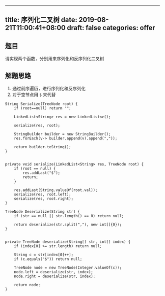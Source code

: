 
---
title: 序列化二叉树
date: 2019-08-21T11:00:41+08:00
draft: false
categories: offer
---


## 题目

请实现两个函数，分别用来序列化和反序列化二叉树

## 解题思路

  1. 通过前序遍历，进行序列化和反序列化
  2. 对于空节点用 `$` 来代替

```
String Serialize(TreeNode root) {
    if (root==null) return "";

    LinkedList<String> res = new LinkedList<>();

    serialize(res, root);

    StringBuilder builder = new StringBuilder();
    res.forEach(v-> builder.append(v).append(","));

    return builder.toString();
}


private void serialize(LinkedList<String> res, TreeNode root) {
    if (root == null) {
        res.addLast("$");
        return;
    }

    res.addLast(String.valueOf(root.val));
    serialize(res, root.left);
    serialize(res, root.right);
}

TreeNode Deserialize(String str) {
    if (str == null || str.length() == 0) return null;

    return deserialize(str.split(","), new int[]{0});
}


private TreeNode deserialize(String[] str, int[] index) {
    if (index[0] >= str.length) return null;

    String c = str[index[0]++];
    if (c.equals("$")) return null;

    TreeNode node = new TreeNode(Integer.valueOf(c));
    node.left = deserialize(str, index);
    node.right = deserialize(str, index);

    return node;
}
```
